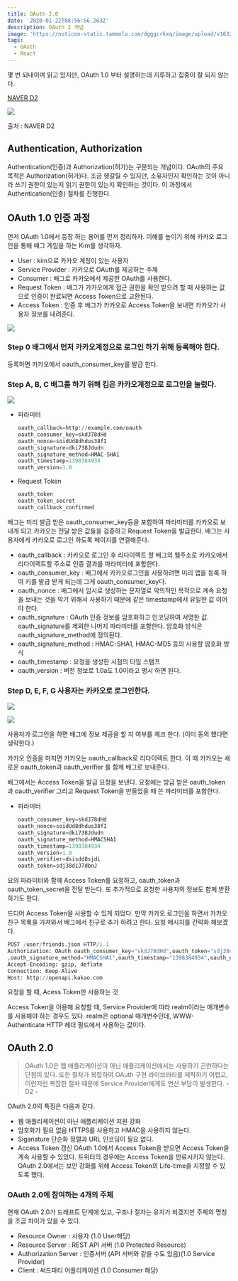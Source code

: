 ```yaml
---
title: OAuth 2.0
date: '2020-01-22T08:56:56.263Z'
description: OAuth 2 개념
image: 'https://noticon-static.tammolo.com/dgggcrkxq/image/upload/v1632315303/tlog/cover/oauth-2.0_xw9olm.png'
tags:
  - OAuth
  - React
---
```


[](https://www.notion.so/asdsadsad-77005307bf1d401e8bfb817b9b0ef725)

몇 번 되내이며 읽고 있지만, OAuth 1.0 부터 설명하는데 지루하고 집중이 잘 되지 않는다.

[NAVER D2](https://d2.naver.com/helloworld/24942)

![](https://noticon-static.tammolo.com/dgggcrkxq/image/upload/v1631952578/tlog/_2019-09-29__5.49.55_bg8gaf.png)

출처 : NAVER D2

## Authentication, Authorization


Authentication(인증)과 Authorization(허가)는 구분되는 개념이다. OAuth의 주요 목적은 Authorization(허가)다. 조금 헷갈릴 수 있지만, 소유자인지 확인하는 것이 아니라 쓰기 권한이 있는지 읽기 권한이 있는지 확인하는 것이다. 이 과정에서 Authentication(인증) 절차를 진행한다.

## OAuth 1.0 인증 과정


먼저 OAuth 1.0에서 등장 하는 용어를 먼저 정리하자. 이해를 높이기 위해 카카오 로그인을 통해 배그 게임을 하는 Kim를 생각하자.

- User : kim으로 카카오 계정이 있는 사용자
- Service Provider : 카카오로 OAuth를 제공하는 주체
- Consumer : 배그로 카카오에서 제공한 OAuth를 사용한다.
- Request Token : 배그가 카카오에게 접근 권한을 확인 받으려 할 때 사용하는 값으로 인증이 완료되면 Access Token으로 교환된다.
- Access Token : 인증 후 배그가 카카오로 Access Token을 보내면 카카오가 사용자 정보를 내려준다.

![](https://noticon-static.tammolo.com/dgggcrkxq/image/upload/v1631952591/tlog/oauth-2.0-image-1_vr9g93.png)

### Step 0 배그에서 먼저 카카오계정으로 로그인 하기 위해 등록해야 한다.

등록하면 카카오에서 oauth_consumer_key를 발급 한다.

### Step A, B, C 배그를 하기 위해 킴은 카카오계정으로 로그인을 눌렀다.

![](https://noticon-static.tammolo.com/dgggcrkxq/image/upload/v1631952590/tlog/oauth-2.0-image-2_jlfgkc.png)

- 파라미터

    ```python
    oauth_callback=http://example.com/oauth
    oauth_consumer_key=skdJ78dHd
    oauth_nonce=soidUd8dhdus38fI
    oauth_signature=dki738Jdudn
    oauth_signature_method=HMAC-SHA1
    oauth_timestamp=1398384934
    oauth_version=1.0
    ```

- Request Token

    ```python
    oauth_token
    oauth_token_secret
    oauth_callback_confirmed
    ```

배그는 미리 발급 받은 oauth_consumer_key등을 포함하여 파라미터를 카카오로 보내게 되고 카카오는 전달 받은 값들을 검증하고 Request Token을 발급한다. 배그는 사용자에게 카카오로 로그인 하도록 페이지를 연결해준다.

- oauth_callback : 카카오로 로그인 후 리다이렉트 할  배그의 웹주소로 카카오에서 리다이렉트할 주소로 인증 결과를 파라미터에 포함한다.
- oauth_consumer_key : 배그에서 카카오로그인을 사용하려면 미리 앱을 등록 하여 키를 발급 받게 되는데 그게 oauth_consumer_key다.
- oauth_nonce : 배그에서 임시로 생성하는 문자열로 악의적인 목적으로 계속 요청을 보내는 것을 막기 위해서 사용하기 때문에 같은 timestamp에서 유일한 값 이어야 한다.
- oauth_signature : OAuth 인증 정보를 암호화하고 인코딩하여 서명한 값. oauth_signature를 제외한 나머지 파라미터를 포함한다. 암호화 방식은 oauth_signature_method에 정의된다.
- oauth_signature_method : HMAC-SHA1, HMAC-MD5 등의 사용할 암호화 방식
- oauth_timestamp : 요청을 생성한 시점의 타임 스탬프
- oauth_version : 버전 정보로 1.0a도 1.0이라고 명시 하면 된다.

### Step D, E, F, G 사용자는 카카오로 로그인한다.

![](https://noticon-static.tammolo.com/dgggcrkxq/image/upload/v1631952591/tlog/oauth-2.0-image-3_prnoea.png)

![](https://noticon-static.tammolo.com/dgggcrkxq/image/upload/v1631952578/tlog/_2019-09-29__7.30.34_xwokut.png)

사용자가 로그인을 하면 배그에 정보 제공을 할 지 여부를 체크 한다. (이미 동의 했다면 생략한다.)

카카오 인증을 마치면 카카오는 oauth_callback로 리다이렉트 한다. 이 때 카카오는 새로운 oauth_token과 oauth_verifier 를 함께 배그로 보내준다.

배그에서는 Access Token을 발급 요청을 보낸다. 요청에는  방금 받은 oauth_token과 oauth_verifier 그리고 Request Token을 만들었을 때 쓴 파라미터를 포함한다.

- 파라미터

    ```python
    oauth_consumer_key=skdJ78dHd
    oauth_nonce=soidUd8dhdus38fI
    oauth_signature=dki738Jdudn
    oauth_signature_method=HMACSHA1
    oauth_timestamp=1398384934
    oauth_version=1.0
    oauth_verifier=dsisdd8sjdi
    oauth_token=sdj38diJ7dbnJ
    ```

요의 파라미터와 함께 Access Token를 요청하고, oauth_token과 oauth_token_secret을 전달 받는다. 또 추가적으로 요청한 사용자의 정보도 함께 받환하기도 한다.

드디어 Access Token을 사용할 수 있게 되었다. 만약 카카오 로그인을 하면서 카카오 친구 목록을 가져와서 배그에서 친구로 추가 하려고 한다. 요청 메시지를 간략화 해보겠다.

```python
POST /user/friends.json HTTP/1.1  
Authorization: OAuth oauth_consumer_key="skdJ78dHd",oauth_token="sdj38diJ7dbnJ"  
,oauth_signature_method="HMACSHA1",oauth_timestamp="1398384934",oauth_nonce="soidUd8dhdus38fI",oauth_signature="dki738Jdudn"
Accept-Encoding: gzip, deflate  
Connection: Keep-Alive  
Host: http://openapi.kakao.com
```

요청을 할 때, Acess Token만 사용하는 것

Access Token을 이용해 요청할 때, Service Provider에 따라 realm이라는 매개변수를 사용해야 하는 경우도 있다. realm은 optional 매개변수인데, WWW-Authenticate HTTP 헤더 필드에서 사용하는 값이다.

## OAuth 2.0

> OAuth 1.0은 웹 애플리케이션이 아닌 애플리케이션에서는 사용하기 곤란하다는 단점이 있다. 또한 절차가 복잡하여 OAuth 구현 라이브러리를 제작하기 어렵고, 이런저런 복잡한 절차 때문에 Service Provider에게도 연산 부담이 발생한다.   - D2 -

OAuth 2.0의 특징은 다음과 같다.

- 웹 애플리케이션이 아닌 애플리케이션 지원 강화
- 암호화가 필요 없음 HTTPS를 사용하고 HMAC을 사용하지 않는다.
- Siganature 단순화 정렬과 URL 인코딩이 필요 없다.
- Access Token 갱신 OAuth 1.0에서 Access Token을 받으면 Access Token을 계속 사용할 수 있었다. 트위터의 경우에는 Access Token을 만료시키지 않는다. OAuth 2.0에서는 보안 강화를 위해 Access Token의 Life-time을 지정할 수 있도록 했다.

### OAuth 2.0에 참여하는 4개의 주체


현재 OAuth 2.0가 드래프트 단계에 있고, 구조나 절차는 유지가 되겠지만 주체의 명칭을 조금 차이가 있을 수 있다.

- Resource Owner : 사용자 (1.0 User해당)
- Resource Server : REST API 서버 (1.0 Protected Resource)
- Authorization Server : 인증서버 (API 서버와 같을 수도 있음)(1.0 Service Provider)
- Client : 써드파티 어플리케이션 (1.0 Consumer 해당)